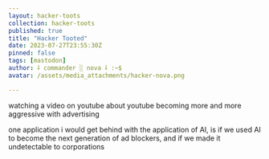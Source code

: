 ```yaml
---
layout: hacker-toots
collection: hacker-toots
published: true
title: "Hacker Tooted"
date: 2023-07-27T23:55:30Z
pinned: false
tags: [mastodon]
author: ⸸ commander ░ nova ⸸ :~$
avatar: /assets/media_attachments/hacker-nova.png

---
```


<p>watching a video on youtube about youtube becoming more and more aggressive with advertising</p><p>one application i would get behind with the application of AI, is if we used AI to become the next generation of ad blockers, and if we made it undetectable to corporations</p>


